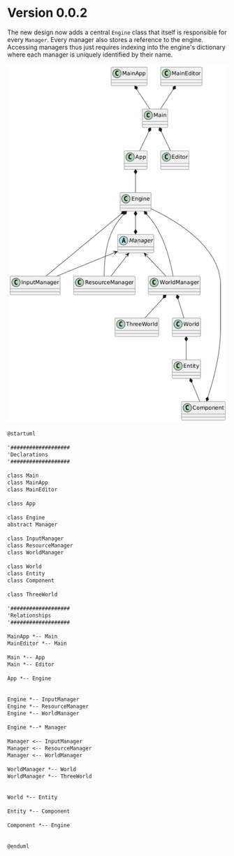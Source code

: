 # Version 0.0.2
The new design now adds a central `Engine` class that itself is responsible for every `Manager`. Every manager also stores a reference to the engine. Accessing managers thus just requires indexing into the engine's dictionary where each manager is uniquely identified by their name.

![UML diagram of the current project](0.0.2.png)

```
@startuml

'###################
'Declarations
'###################

class Main
class MainApp
class MainEditor

class App

class Engine
abstract Manager

class InputManager
class ResourceManager
class WorldManager

class World
class Entity
class Component

class ThreeWorld

'###################
'Relationships
'###################

MainApp *-- Main 
MainEditor *-- Main

Main *-- App
Main *-- Editor

App *-- Engine


Engine *-- InputManager
Engine *-- ResourceManager
Engine *-- WorldManager

Engine *--* Manager

Manager <-- InputManager
Manager <-- ResourceManager
Manager <-- WorldManager

WorldManager *-- World
WorldManager *-- ThreeWorld


World *-- Entity

Entity *-- Component

Component *-- Engine


@enduml
```
